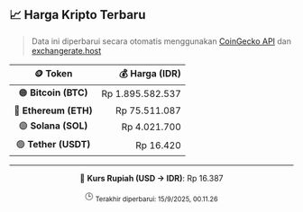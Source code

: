 

<!-- HARGA_KRIPTO -->
## 📈 Harga Kripto Terbaru

> Data ini diperbarui secara otomatis menggunakan [CoinGecko API](https://www.coingecko.com/) dan [exchangerate.host](https://exchangerate.host/)

<div align="center">

| 🪙 Token | 💰 Harga (IDR) |
|:------:|---------------:|
| 🟠 **Bitcoin (BTC)**   | Rp 1.895.582.537 |
| 🔵 **Ethereum (ETH)**  | Rp 75.511.087 |
| 🟣 **Solana (SOL)**    | Rp 4.021.700 |
| 🟢 **Tether (USDT)**   | Rp 16.420 |

---

💱 **Kurs Rupiah (USD → IDR)**: Rp 16.387

🕒 <sub>Terakhir diperbarui: 15/9/2025, 00.11.26</sub>

</div>
<!-- /HARGA_KRIPTO -->